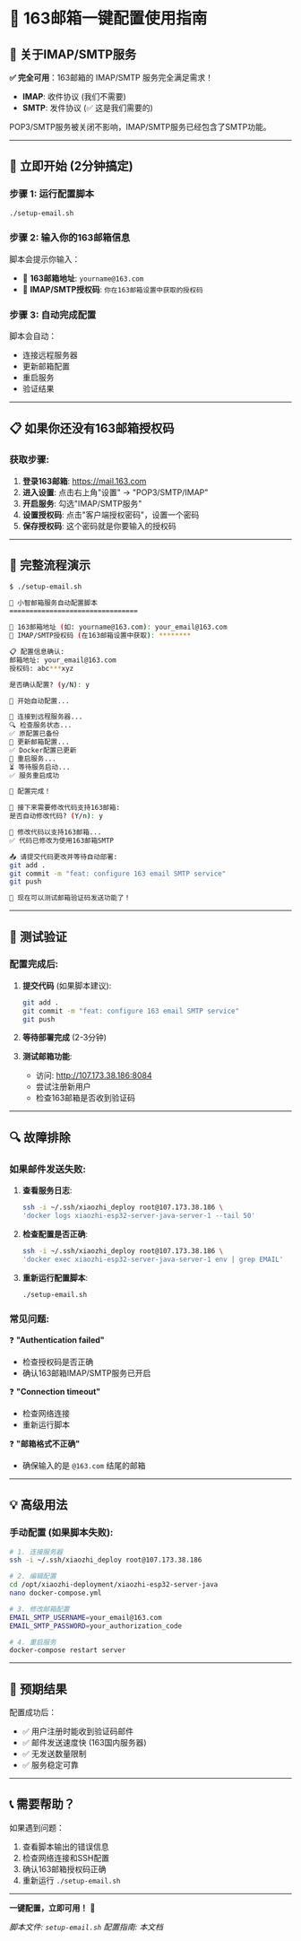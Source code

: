 # 📧 163邮箱一键配置使用指南

## 🎯 **关于IMAP/SMTP服务**

**✅ 完全可用**：163邮箱的 IMAP/SMTP 服务完全满足需求！
- **IMAP**: 收件协议 (我们不需要)
- **SMTP**: 发件协议 (✅ 这是我们需要的)

POP3/SMTP服务被关闭不影响，IMAP/SMTP服务已经包含了SMTP功能。

---

## 🚀 **立即开始 (2分钟搞定)**

### **步骤 1: 运行配置脚本**
```bash
./setup-email.sh
```

### **步骤 2: 输入你的163邮箱信息**
脚本会提示你输入：
- 📧 **163邮箱地址**: `yourname@163.com`
- 🔑 **IMAP/SMTP授权码**: `你在163邮箱设置中获取的授权码`

### **步骤 3: 自动完成配置**
脚本会自动：
- 连接远程服务器
- 更新邮箱配置
- 重启服务
- 验证结果

---

## 📋 **如果你还没有163邮箱授权码**

### **获取步骤**:
1. **登录163邮箱**: https://mail.163.com
2. **进入设置**: 点击右上角"设置" → "POP3/SMTP/IMAP"
3. **开启服务**: 勾选"IMAP/SMTP服务"
4. **设置授权码**: 点击"客户端授权密码"，设置一个密码
5. **保存授权码**: 这个密码就是你要输入的授权码

---

## 🔄 **完整流程演示**

```bash
$ ./setup-email.sh

🚀 小智邮箱服务自动配置脚本
================================

📧 163邮箱地址 (如: yourname@163.com): your_email@163.com
🔑 IMAP/SMTP授权码 (在163邮箱设置中获取): ********

📋 配置信息确认:
邮箱地址: your_email@163.com
授权码: abc***xyz

是否确认配置? (y/N): y

🚀 开始自动配置...

📡 连接到远程服务器...
🔍 检查服务状态...
✅ 原配置已备份
🔧 更新邮箱配置...
✅ Docker配置已更新
🔄 重启服务...
⏳ 等待服务启动...
✅ 服务重启成功

🎉 配置完成！

📝 接下来需要修改代码支持163邮箱:
是否自动修改代码? (Y/n): y

🔧 修改代码以支持163邮箱...
✅ 代码已修改为使用163邮箱SMTP

📤 请提交代码更改并等待自动部署:
git add .
git commit -m "feat: configure 163 email SMTP service"
git push

📧 现在可以测试邮箱验证码发送功能了！
```

---

## 🧪 **测试验证**

### **配置完成后**:

1. **提交代码** (如果脚本建议):
   ```bash
   git add .
   git commit -m "feat: configure 163 email SMTP service"
   git push
   ```

2. **等待部署完成** (2-3分钟)

3. **测试邮箱功能**:
   - 访问: http://107.173.38.186:8084
   - 尝试注册新用户
   - 检查163邮箱是否收到验证码

---

## 🔍 **故障排除**

### **如果邮件发送失败**:

1. **查看服务日志**:
   ```bash
   ssh -i ~/.ssh/xiaozhi_deploy root@107.173.38.186 \
   'docker logs xiaozhi-esp32-server-java-server-1 --tail 50'
   ```

2. **检查配置是否正确**:
   ```bash
   ssh -i ~/.ssh/xiaozhi_deploy root@107.173.38.186 \
   'docker exec xiaozhi-esp32-server-java-server-1 env | grep EMAIL'
   ```

3. **重新运行配置脚本**:
   ```bash
   ./setup-email.sh
   ```

### **常见问题**:

❓ **"Authentication failed"**
- 检查授权码是否正确
- 确认163邮箱IMAP/SMTP服务已开启

❓ **"Connection timeout"**
- 检查网络连接
- 重新运行脚本

❓ **"邮箱格式不正确"**
- 确保输入的是 `@163.com` 结尾的邮箱

---

## 💡 **高级用法**

### **手动配置** (如果脚本失败):

```bash
# 1. 连接服务器
ssh -i ~/.ssh/xiaozhi_deploy root@107.173.38.186

# 2. 编辑配置
cd /opt/xiaozhi-deployment/xiaozhi-esp32-server-java
nano docker-compose.yml

# 3. 修改邮箱配置
EMAIL_SMTP_USERNAME=your_email@163.com
EMAIL_SMTP_PASSWORD=your_authorization_code

# 4. 重启服务
docker-compose restart server
```

---

## 🎉 **预期结果**

配置成功后：
- ✅ 用户注册时能收到验证码邮件
- ✅ 邮件发送速度快 (163国内服务器)
- ✅ 无发送数量限制
- ✅ 服务稳定可靠

---

## 📞 **需要帮助？**

如果遇到问题：
1. 查看脚本输出的错误信息
2. 检查网络连接和SSH配置
3. 确认163邮箱授权码正确
4. 重新运行 `./setup-email.sh`

---

**一键配置，立即可用！** 🚀

*脚本文件: `setup-email.sh`*
*配置指南: 本文档*

